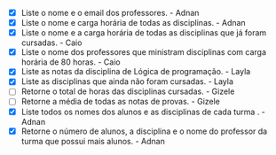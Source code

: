 - [x] Liste o nome e o email dos professores. - Adnan
- [x] Liste o nome e carga horária de todas as disciplinas. - Adnan
- [x] Liste o nome e a carga horária de todas as disciplinas que já foram cursadas. - Caio
- [x] Liste o nome dos professores que ministram disciplinas com carga horária de 80 horas. - Caio
- [x] Liste as notas da disciplina de Lógica de programação. - Layla
- [x] Liste as disciplinas que ainda não foram cursadas. - Layla
- [ ] Retorne o total de horas das disciplinas cursadas. - Gizele
- [ ] Retorne a média de todas as notas de provas. - Gizele
- [x] Liste todos os nomes dos alunos e as disciplinas de cada turma . - Adnan
- [x] Retorne o número de alunos, a disciplina e o nome do professor da turma que possui mais alunos. - Adnan
